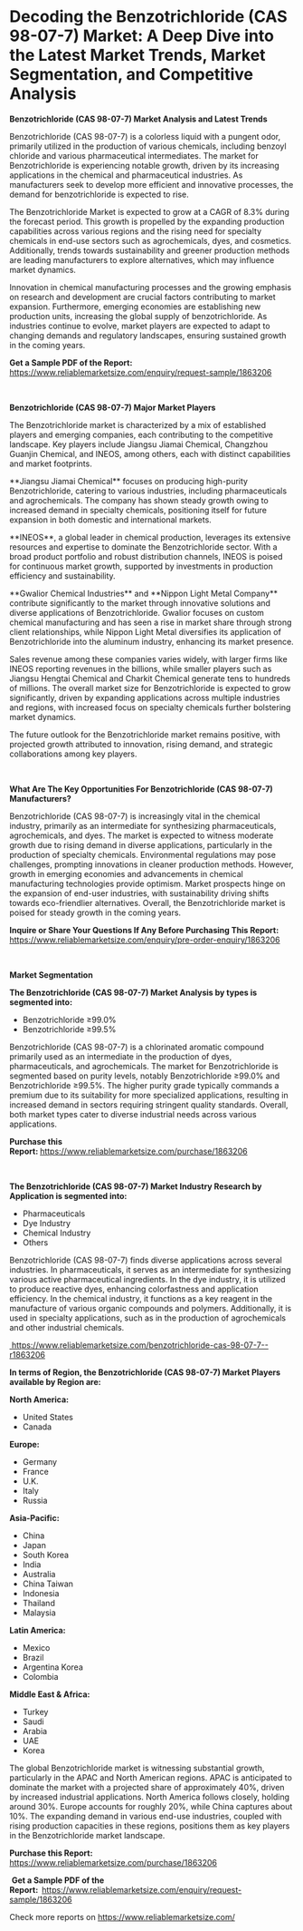<p><h1>Decoding the Benzotrichloride (CAS 98-07-7) Market: A Deep Dive into the Latest Market Trends, Market Segmentation, and Competitive Analysis</h1></p><p><strong>Benzotrichloride (CAS 98-07-7) Market Analysis and Latest Trends</strong></p>
<p><p>Benzotrichloride (CAS 98-07-7) is a colorless liquid with a pungent odor, primarily utilized in the production of various chemicals, including benzoyl chloride and various pharmaceutical intermediates. The market for Benzotrichloride is experiencing notable growth, driven by its increasing applications in the chemical and pharmaceutical industries. As manufacturers seek to develop more efficient and innovative processes, the demand for benzotrichloride is expected to rise.</p><p>The Benzotrichloride Market is expected to grow at a CAGR of 8.3% during the forecast period. This growth is propelled by the expanding production capabilities across various regions and the rising need for specialty chemicals in end-use sectors such as agrochemicals, dyes, and cosmetics. Additionally, trends towards sustainability and greener production methods are leading manufacturers to explore alternatives, which may influence market dynamics.</p><p>Innovation in chemical manufacturing processes and the growing emphasis on research and development are crucial factors contributing to market expansion. Furthermore, emerging economies are establishing new production units, increasing the global supply of benzotrichloride. As industries continue to evolve, market players are expected to adapt to changing demands and regulatory landscapes, ensuring sustained growth in the coming years.</p></p>
<p><strong>Get a Sample PDF of the Report:&nbsp;</strong> <a href="https://www.reliablemarketsize.com/enquiry/request-sample/1863206?utm_campaign=1886&utm_medium=2&utm_source=Github&utm_content=ia&utm_term=04022025&utm_id=benzotrichloride-cas-98-07-7">https://www.reliablemarketsize.com/enquiry/request-sample/1863206</a></p>
<p>&nbsp;</p>
<p><strong>Benzotrichloride (CAS 98-07-7) Major Market Players</strong></p>
<p><p>The Benzotrichloride market is characterized by a mix of established players and emerging companies, each contributing to the competitive landscape. Key players include Jiangsu Jiamai Chemical, Changzhou Guanjin Chemical, and INEOS, among others, each with distinct capabilities and market footprints.</p><p>**Jiangsu Jiamai Chemical** focuses on producing high-purity Benzotrichloride, catering to various industries, including pharmaceuticals and agrochemicals. The company has shown steady growth owing to increased demand in specialty chemicals, positioning itself for future expansion in both domestic and international markets.</p><p>**INEOS**, a global leader in chemical production, leverages its extensive resources and expertise to dominate the Benzotrichloride sector. With a broad product portfolio and robust distribution channels, INEOS is poised for continuous market growth, supported by investments in production efficiency and sustainability.</p><p>**Gwalior Chemical Industries** and **Nippon Light Metal Company** contribute significantly to the market through innovative solutions and diverse applications of Benzotrichloride. Gwalior focuses on custom chemical manufacturing and has seen a rise in market share through strong client relationships, while Nippon Light Metal diversifies its application of Benzotrichloride into the aluminum industry, enhancing its market presence.</p><p>Sales revenue among these companies varies widely, with larger firms like INEOS reporting revenues in the billions, while smaller players such as Jiangsu Hengtai Chemical and Charkit Chemical generate tens to hundreds of millions. The overall market size for Benzotrichloride is expected to grow significantly, driven by expanding applications across multiple industries and regions, with increased focus on specialty chemicals further bolstering market dynamics.</p><p>The future outlook for the Benzotrichloride market remains positive, with projected growth attributed to innovation, rising demand, and strategic collaborations among key players.</p></p>
<p>&nbsp;</p>
<p><strong>What Are The Key Opportunities For Benzotrichloride (CAS 98-07-7) Manufacturers?</strong></p>
<p><p>Benzotrichloride (CAS 98-07-7) is increasingly vital in the chemical industry, primarily as an intermediate for synthesizing pharmaceuticals, agrochemicals, and dyes. The market is expected to witness moderate growth due to rising demand in diverse applications, particularly in the production of specialty chemicals. Environmental regulations may pose challenges, prompting innovations in cleaner production methods. However, growth in emerging economies and advancements in chemical manufacturing technologies provide optimism. Market prospects hinge on the expansion of end-user industries, with sustainability driving shifts towards eco-friendlier alternatives. Overall, the Benzotrichloride market is poised for steady growth in the coming years.</p></p>
<p><strong>Inquire or Share Your Questions If Any Before Purchasing This Report:</strong> <a href="https://www.reliablemarketsize.com/enquiry/pre-order-enquiry/1863206?utm_campaign=1886&utm_medium=2&utm_source=Github&utm_content=ia&utm_term=04022025&utm_id=benzotrichloride-cas-98-07-7">https://www.reliablemarketsize.com/enquiry/pre-order-enquiry/1863206</a></p>
<p>&nbsp;</p>
<p><strong>Market Segmentation</strong></p>
<p><strong>The Benzotrichloride (CAS 98-07-7) Market Analysis by types is segmented into:</strong></p>
<p><ul><li>Benzotrichloride ≥99.0%</li><li>Benzotrichloride ≥99.5%</li></ul></p>
<p><p>Benzotrichloride (CAS 98-07-7) is a chlorinated aromatic compound primarily used as an intermediate in the production of dyes, pharmaceuticals, and agrochemicals. The market for Benzotrichloride is segmented based on purity levels, notably Benzotrichloride ≥99.0% and Benzotrichloride ≥99.5%. The higher purity grade typically commands a premium due to its suitability for more specialized applications, resulting in increased demand in sectors requiring stringent quality standards. Overall, both market types cater to diverse industrial needs across various applications.</p></p>
<p><strong>Purchase this Report:&nbsp;</strong><a href="https://www.reliablemarketsize.com/purchase/1863206?utm_campaign=1886&utm_medium=2&utm_source=Github&utm_content=ia&utm_term=04022025&utm_id=benzotrichloride-cas-98-07-7">https://www.reliablemarketsize.com/purchase/1863206</a></p>
<p>&nbsp;</p>
<p><strong>The Benzotrichloride (CAS 98-07-7) Market Industry Research by Application is segmented into:</strong></p>
<p><ul><li>Pharmaceuticals</li><li>Dye Industry</li><li>Chemical Industry</li><li>Others</li></ul></p>
<p><p>Benzotrichloride (CAS 98-07-7) finds diverse applications across several industries. In pharmaceuticals, it serves as an intermediate for synthesizing various active pharmaceutical ingredients. In the dye industry, it is utilized to produce reactive dyes, enhancing colorfastness and application efficiency. In the chemical industry, it functions as a key reagent in the manufacture of various organic compounds and polymers. Additionally, it is used in specialty applications, such as in the production of agrochemicals and other industrial chemicals.</p></p>
<p><a href="https://www.reliablemarketsize.com/benzotrichloride-cas-98-07-7--r1863206?utm_campaign=1886&utm_medium=2&utm_source=Github&utm_content=ia&utm_term=04022025&utm_id=benzotrichloride-cas-98-07-7">&nbsp;https://www.reliablemarketsize.com/benzotrichloride-cas-98-07-7--r1863206</a></p>
<p><strong>In terms of Region, the Benzotrichloride (CAS 98-07-7) Market Players available by Region are:</strong></p>
<p>
    <p> <strong> North America: </strong>
        <ul>
            <li>United States</li>
            <li>Canada</li>
        </ul>
        </p> 
    <p> <strong> Europe: </strong>
        <ul>
            <li>Germany</li>
            <li>France</li>
            <li>U.K.</li>
            <li>Italy</li>
            <li>Russia</li>
        </ul>
        </p> 
    <p> <strong> Asia-Pacific: </strong>
        <ul>
            <li>China</li>
            <li>Japan</li>
            <li>South Korea</li>
            <li>India</li>
            <li>Australia</li>
            <li>China Taiwan</li>
            <li>Indonesia</li>
            <li>Thailand</li>
            <li>Malaysia</li>
        </ul>
        </p> 
    <p> <strong> Latin America: </strong>
        <ul>
            <li>Mexico</li>
            <li>Brazil</li>
            <li>Argentina Korea</li>
            <li>Colombia</li>
        </ul>
        </p> 
    <p> <strong> Middle East & Africa: </strong>
        <ul>
            <li>Turkey</li>
            <li>Saudi</li>
            <li>Arabia</li>
            <li>UAE</li>
            <li>Korea</li>
        </ul>
    </p>
    </p>
<p><p>The global Benzotrichloride market is witnessing substantial growth, particularly in the APAC and North American regions. APAC is anticipated to dominate the market with a projected share of approximately 40%, driven by increased industrial applications. North America follows closely, holding around 30%. Europe accounts for roughly 20%, while China captures about 10%. The expanding demand in various end-use industries, coupled with rising production capacities in these regions, positions them as key players in the Benzotrichloride market landscape.</p></p>
<p><strong>Purchase this Report: </strong><a href="https://www.reliablemarketsize.com/purchase/1863206?utm_campaign=1886&utm_medium=2&utm_source=Github&utm_content=ia&utm_term=04022025&utm_id=benzotrichloride-cas-98-07-7">https://www.reliablemarketsize.com/purchase/1863206</a></p>
<p>&nbsp;<strong>Get a Sample PDF of the Report:&nbsp;&nbsp;</strong><a href="https://www.reliablemarketsize.com/enquiry/request-sample/1863206?utm_campaign=1886&utm_medium=2&utm_source=Github&utm_content=ia&utm_term=04022025&utm_id=benzotrichloride-cas-98-07-7">https://www.reliablemarketsize.com/enquiry/request-sample/1863206</a></p>
<p><strong></strong></p>
<p>Check more reports on <a href="https://www.reliablemarketsize.com/?utm_campaign=1886&utm_medium=2&utm_source=Github&utm_content=ia&utm_term=04022025&utm_id=benzotrichloride-cas-98-07-7">https://www.reliablemarketsize.com/</a></p>